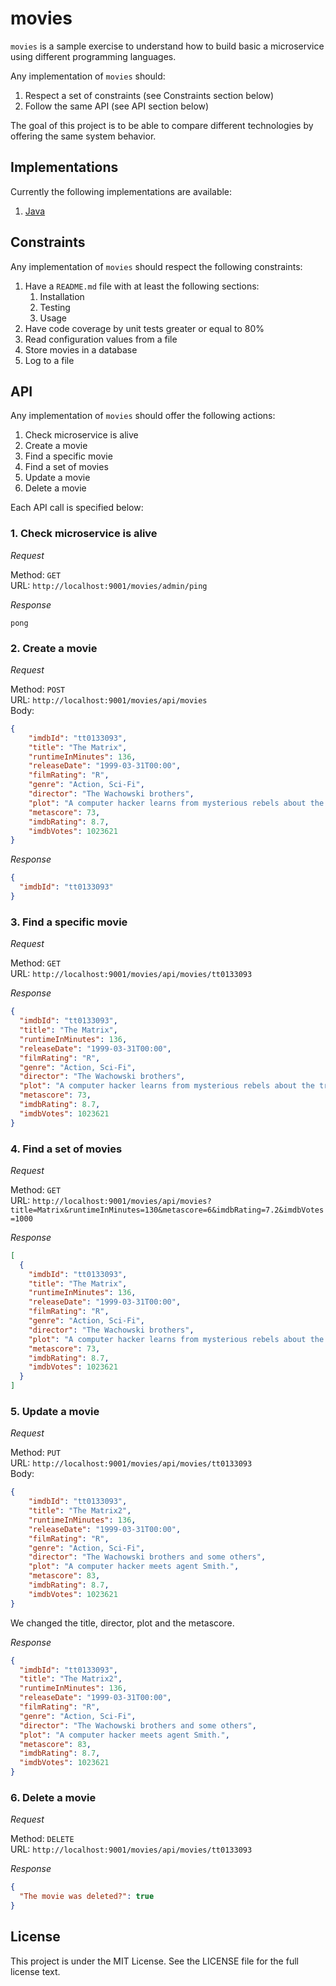 # movies

`movies` is a sample exercise to understand how to build basic a microservice using different programming languages.

Any implementation of `movies` should:

1. Respect a set of constraints (see Constraints section below)
1. Follow the same API (see API section below)

The goal of this project is to be able to compare different technologies by offering the same system behavior.

## Implementations

Currently the following implementations are available:

1. [Java](https://github.com/julianespinel/movies-java)

## Constraints

Any implementation of `movies` should respect the following constraints:

1. Have a `README.md` file with at least the following sections:
   1. Installation
   1. Testing
   1. Usage
1. Have code coverage by unit tests greater or equal to 80%
1. Read configuration values from a file
1. Store movies in a database
1. Log to a file

## API

Any implementation of `movies` should offer the following actions: 

1. Check microservice is alive
1. Create a movie
1. Find a specific movie
1. Find a set of movies
1. Update a movie
1. Delete a movie

Each API call is specified below:

### 1. Check microservice is alive

*Request*

Method: `GET`<br>
URL: `http://localhost:9001/movies/admin/ping`<br>

*Response*

```
pong
```

### 2. Create a movie

*Request*

Method: `POST`<br>
URL: `http://localhost:9001/movies/api/movies`<br>
Body:

```json
{
    "imdbId": "tt0133093",
    "title": "The Matrix",
    "runtimeInMinutes": 136,
    "releaseDate": "1999-03-31T00:00",
    "filmRating": "R",
    "genre": "Action, Sci-Fi",
    "director": "The Wachowski brothers",
    "plot": "A computer hacker learns from mysterious rebels about the true nature of his reality and his role in the war against its controllers.",
    "metascore": 73,
    "imdbRating": 8.7,
    "imdbVotes": 1023621
}
```

*Response*

```json
{
  "imdbId": "tt0133093"
}
```

### 3. Find a specific movie

*Request*

Method: `GET`<br>
URL: `http://localhost:9001/movies/api/movies/tt0133093`<br>

*Response*

```json
{
  "imdbId": "tt0133093",
  "title": "The Matrix",
  "runtimeInMinutes": 136,
  "releaseDate": "1999-03-31T00:00",
  "filmRating": "R",
  "genre": "Action, Sci-Fi",
  "director": "The Wachowski brothers",
  "plot": "A computer hacker learns from mysterious rebels about the true nature of his reality and his role in the war against its controllers.",
  "metascore": 73,
  "imdbRating": 8.7,
  "imdbVotes": 1023621
}
```

### 4. Find a set of movies

*Request*

Method: `GET`<br>
URL: `http://localhost:9001/movies/api/movies?title=Matrix&runtimeInMinutes=130&metascore=6&imdbRating=7.2&imdbVotes=1000`<br>

*Response*

```json
[
  {
    "imdbId": "tt0133093",
    "title": "The Matrix",
    "runtimeInMinutes": 136,
    "releaseDate": "1999-03-31T00:00",
    "filmRating": "R",
    "genre": "Action, Sci-Fi",
    "director": "The Wachowski brothers",
    "plot": "A computer hacker learns from mysterious rebels about the true nature of his reality and his role in the war against its controllers.",
    "metascore": 73,
    "imdbRating": 8.7,
    "imdbVotes": 1023621
  }
]
```

### 5. Update a movie

*Request*

Method: `PUT`<br>
URL: `http://localhost:9001/movies/api/movies/tt0133093`<br>
Body:
```json
{
    "imdbId": "tt0133093",
    "title": "The Matrix2",
    "runtimeInMinutes": 136,
    "releaseDate": "1999-03-31T00:00",
    "filmRating": "R",
    "genre": "Action, Sci-Fi",
    "director": "The Wachowski brothers and some others",
    "plot": "A computer hacker meets agent Smith.",
    "metascore": 83,
    "imdbRating": 8.7,
    "imdbVotes": 1023621
}
```

We changed the title, director, plot and the metascore.

*Response*

```json
{
  "imdbId": "tt0133093",
  "title": "The Matrix2",
  "runtimeInMinutes": 136,
  "releaseDate": "1999-03-31T00:00",
  "filmRating": "R",
  "genre": "Action, Sci-Fi",
  "director": "The Wachowski brothers and some others",
  "plot": "A computer hacker meets agent Smith.",
  "metascore": 83,
  "imdbRating": 8.7,
  "imdbVotes": 1023621
}
```

### 6. Delete a movie

*Request*

Method: `DELETE`<br>
URL: `http://localhost:9001/movies/api/movies/tt0133093`<br>

*Response*

```json
{
  "The movie was deleted?": true
}
```

## License

This project is under the MIT License. See the LICENSE file for the full license text.
